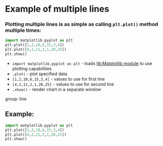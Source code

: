 # Example of multiple lines

### Plotting multiple lines is as simple as calling `plt.plot()` method multiple times:

```python
import matplotlib.pyplot as plt
plt.plot([1,2,10,6,15,3,4])
plt.plot([4,2,11,2,1,20,25])
plt.show()
```

- `import matplotlib.pyplot as plt` - loads [lib:Matplotlib module](python-matplotlib/how-to-install-matplotlib-python-lib-in-ubuntu-ubuntuversion) to use plotting capabilities
- `.plot(` - plot specified data
- `[1,2,10,6,15,3,4]` - values to use for first line
- `[4,2,11,2,1,20,25]` - values to use for second line
- `.show()` - render chart in a separate window

group: line

## Example: 
```python
import matplotlib.pyplot as plt
plt.plot([1,2,10,6,15,3,4])
plt.plot([4,2,11,2,1,20,25])
plt.show()
```

